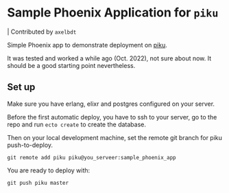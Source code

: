 # Sample Phoenix Application for `piku`

| Contributed by `axelbdt`

Simple Phoenix app to demonstrate deployment on [piku](https://github.com/piku/piku).

It was tested and worked a while ago (Oct. 2022), not sure about now. 
It should be a good starting point nevertheless.

## Set up
Make sure you have erlang, elixr and postgres configured on your server.

Before the first automatic deploy, you have to ssh to your server, go to the repo and run `ecto create` to create the database.

Then on your local development machine, set the remote git branch for piku push-to-deploy.

```shell
git remote add piku piku@you_serveer:sample_phoenix_app
```

You are ready to deploy with:

```shell
git push piku master
```
